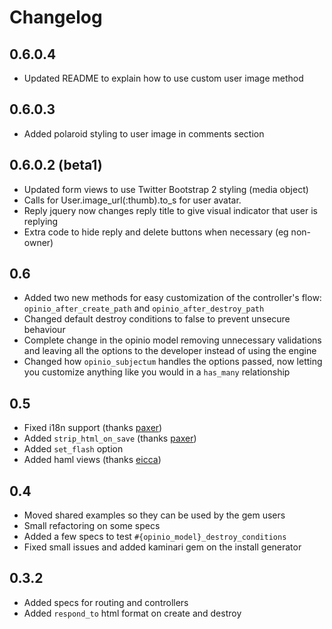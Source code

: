 # Changelog

## 0.6.0.4

* Updated README to explain how to use custom user image method

## 0.6.0.3

* Added polaroid styling to user image in comments section

## 0.6.0.2 (beta1)

* Updated form views to use Twitter Bootstrap 2 styling (media object)
* Calls for User.image\_url(:thumb).to\_s for user avatar.
* Reply jquery now changes reply title to give visual indicator that user is replying
* Extra code to hide reply and delete buttons when necessary (eg non-owner)

## 0.6

* Added two new methods for easy customization of the controller's flow: `opinio_after_create_path` and `opinio_after_destroy_path`
* Changed default destroy conditions to false to prevent unsecure behaviour
* Complete change in the opinio model removing unnecessary validations and
  leaving all the options to the developer instead of using the engine
* Changed how `opinio_subjectum` handles the options passed, now letting you
  customize anything like you would in a `has_many` relationship


## 0.5

* Fixed i18n support (thanks [paxer](http://github.com/paxer))
* Added `strip_html_on_save` (thanks [paxer](http://github.com/paxer))
* Added `set_flash` option
* Added haml views (thanks [eicca](http://github.com/eicca))


## 0.4

* Moved shared examples so they can be used by the gem users
* Small refactoring on some specs
* Added a few specs to test `#{opinio_model}_destroy_conditions`
* Fixed small issues and added kaminari gem on the install generator


## 0.3.2

* Added specs for routing and controllers
* Added `respond_to` html format on create and destroy
